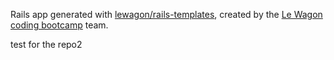 Rails app generated with [lewagon/rails-templates](https://github.com/lewagon/rails-templates), created by the [Le Wagon coding bootcamp](https://www.lewagon.com) team.

test for the repo2
